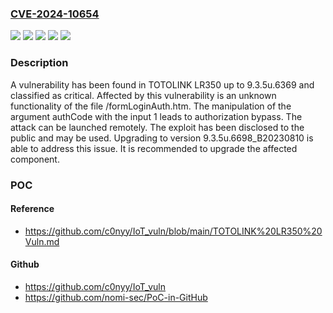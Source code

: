 ### [CVE-2024-10654](https://cve.mitre.org/cgi-bin/cvename.cgi?name=CVE-2024-10654)
![](https://img.shields.io/static/v1?label=Product&message=LR350&color=blue)
![](https://img.shields.io/static/v1?label=Version&message=%3D%209.3.5u.6369%20&color=brighgreen)
![](https://img.shields.io/static/v1?label=Vulnerability&message=Authorization%20Bypass&color=brighgreen)
![](https://img.shields.io/static/v1?label=Vulnerability&message=Improper%20Authorization&color=brighgreen)
![](https://img.shields.io/static/v1?label=Vulnerability&message=Incorrect%20Privilege%20Assignment&color=brighgreen)

### Description

A vulnerability has been found in TOTOLINK LR350 up to 9.3.5u.6369 and classified as critical. Affected by this vulnerability is an unknown functionality of the file /formLoginAuth.htm. The manipulation of the argument authCode with the input 1 leads to authorization bypass. The attack can be launched remotely. The exploit has been disclosed to the public and may be used. Upgrading to version 9.3.5u.6698_B20230810 is able to address this issue. It is recommended to upgrade the affected component.

### POC

#### Reference
- https://github.com/c0nyy/IoT_vuln/blob/main/TOTOLINK%20LR350%20Vuln.md

#### Github
- https://github.com/c0nyy/IoT_vuln
- https://github.com/nomi-sec/PoC-in-GitHub


